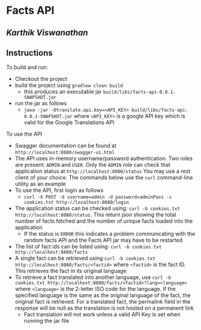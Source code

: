 # Facts API
## *Karthik Viswanathan*

## Instructions
To build and run:
* Checkout the project
* build the project using `gradlew clean build`
  * this produces an executable jar `build/libs/facts-api-0.0.1-SNAPSHOT.jar`
* run the jar as follows
  * `java -jar -Dtranslate.api.key=<API_KEY> build/libs/facts-api-0.0.1-SNAPSHOT.jar` where `<API_KEY>` is a google API key which is valid for the Google Translations API

To use the API
* Swagger documentation can be found at `http://localhost:8080/swagger-ui.html` 
* The API uses in-memory username/password authentication. Two roles are present: `ADMIN` and `USER`. Only the `ADMIN` role can check that application status at `http://localhost:8080/status` 
You may use a rest client of your choice. The commands below use the `curl` command-line utility as an example
* To use the API, first login as follows
  * `curl -X POST -d username=admin -d password=adminPass -c cookies.txt http://localhost:8080/login`
* The application status can be checked using: `curl -b cookies.txt http://localhost:8080/status`. This return json showing the total number of facts fetched and the number of unique facts loaded into the application
  * If the status is `ERROR` this indicates a problem communicating with the random facts API and the Facts API jar may have to be restarted
* The list of fact ids can be listed using: `curl -b cookies.txt http://localhost:8080/facts`
* A single fact can be retrieved using `curl -b cookies.txt http://localhost:8080/facts/<factid>` where `<factid>` is the fact ID. This retrieves the fact in its original language
* To retrieve a fact translated into another language, use `curl -b cookies.txt http://localhost:8080/facts/<factid>?lang=<language>` where `<language>` is the 2-letter ISO code for the language. If the specified language is the same as the original language of the fact, the original fact is retrieved. For a translated fact, the permalink field in the response will be null as the translation is not hosted on a permanent link
  * Fact translation will not work unless a valid API Key is set when running the jar file
   